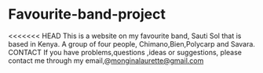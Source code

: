 # Favourite-band-project
<<<<<<< HEAD
This is a website on my favourite band, Sauti Sol that is based in Kenya. A group of four people, Chimano,Bien,Polycarp and Savara.
CONTACT
 If you have problems,questions ,ideas or suggestions, please contact me through my email,@monginalaurette@gmail.com


